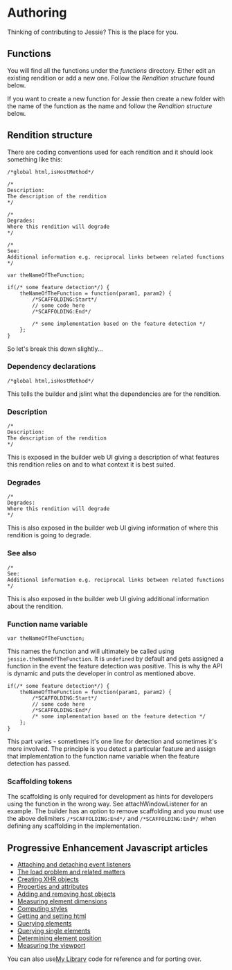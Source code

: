 # Authoring

Thinking of contributing to Jessie? This is the place for you.

## Functions

You will find all the functions under the _functions_ directory. Either edit an existing rendition or add a new one. Follow the _Rendition structure_ found below.

If you want to create a new function for Jessie then create a new folder with the name of the function as the name and follow the _Rendition structure_ below.

## Rendition structure

There are coding conventions used for each rendition and it should look something like this:

	/*global html,isHostMethod*/

	/*
	Description:
	The description of the rendition
	*/

	/*
	Degrades:
	Where this rendition will degrade
	*/

	/*
	See:
	Additional information e.g. reciprocal links between related functions
	*/

	var theNameOfTheFunction;

	if(/* some feature detection*/) {
		theNameOfTheFunction = function(param1, param2) {
			/*SCAFFOLDING:Start*/
			// some code here
			/*SCAFFOLDING:End*/

			/* some implementation based on the feature detection */
		};
	}

So let's break this down slightly...

### Dependency declarations

	/*global html,isHostMethod*/

This tells the builder and jslint what the dependencies are for the rendition.

### Description

	/*
	Description:
	The description of the rendition
	*/

This is exposed in the builder web UI giving a description of what features this rendition relies on and to what context it is best suited.

### Degrades

	/*
	Degrades:
	Where this rendition will degrade
	*/

This is also exposed in the builder web UI giving information of where this rendition is going to degrade.

### See also

	/*
	See:
	Additional information e.g. reciprocal links between related functions
	*/

This is also exposed in the builder web UI giving additional information about the rendition.

### Function name variable

	var theNameOfTheFunction;

This names the function and will ultimately be called using `jessie.theNameOfTheFunction`. It is `undefined` by default and gets assigned a function in the event the feature detection was positive. This is why the API is dynamic and puts the developer in control as mentioned above.

	if(/* some feature detection*/) {
		theNameOfTheFunction = function(param1, param2) {
			/*SCAFFOLDING:Start*/
			// some code here
			/*SCAFFOLDING:End*/
			/* some implementation based on the feature detection */
		};
	}

This part varies - sometimes it's one line for detection and sometimes it's more involved. The principle is you detect a particular feature and assign that implementation to the function name variable when the feature detection has passed.

### Scaffolding tokens

The scaffolding is only required for development as hints for developers using the function in the wrong way. See attachWindowListener for an example. The builder has an option to remove scaffolding and you must use the above delimiters `/*SCAFFOLDING:End*/` and `/*SCAFFOLDING:End*/` when defining any scaffolding in the implementation.

## Progressive Enhancement Javascript articles

* [Attaching and detaching event listeners](https://groups.google.com/group/comp.lang.javascript/browse_thread/thread/b94b12547ed572f8?hl=en&noredirect=true)
* [The load problem and related matters](https://groups.google.com/group/comp.lang.javascript/browse_thread/thread/6d5575fd79d1169d?hl=en&noredirect=true)
* [Creating XHR objects](https://groups.google.com/group/comp.lang.javascript/browse_thread/thread/4323efb65cebb31e/a4f28c7fbe305bca?hl=en&lnk=gst&q=ow+to+Create+an+XHR)
* [Properties and attributes](https://groups.google.com/group/comp.lang.javascript/browse_thread/thread/838804e32224601f/502a23cab0057bcd?hl=en&lnk=gst&q=tip+of+the+day+david)
* [Adding and removing host objects](https://groups.google.com/group/comp.lang.javascript/browse_thread/thread/d1f64857442e3b10/3d3d3d0174a46bcb?hl=en&lnk=gst&q=tip+of+the+day+david)
* [Measuring element dimensions](https://groups.google.com/group/comp.lang.javascript/msg/8178b2d490d34b0e?hl=en)
* [Computing styles](https://groups.google.com/group/comp.lang.javascript/browse_thread/thread/fb7af3e938d90588?hl=en&noredirect=true)
* [Getting and setting html](https://groups.google.com/group/comp.lang.javascript/browse_thread/thread/410f4294e4fa8a04?hl=en&noredirect=true)
* [Querying elements](https://groups.google.com/group/comp.lang.javascript/browse_thread/thread/f80345226219d424?hl=en&noredirect=true)
* [Querying single elements](https://groups.google.com/group/comp.lang.javascript/browse_thread/thread/7d5a7e0d60081a77?hl=en&noredirect=true)
* [Determining element position](https://groups.google.com/group/comp.lang.javascript/browse_thread/thread/cd625a14ce603084?hl=en&noredirect=true)
* [Measuring the viewport](https://groups.google.com/group/comp.lang.javascript/browse_thread/thread/c611a7fecdb75edb/d4cce070c87c270b)

You can also use[My Library](http://www.cinsoft.net) code for reference and for porting over.
